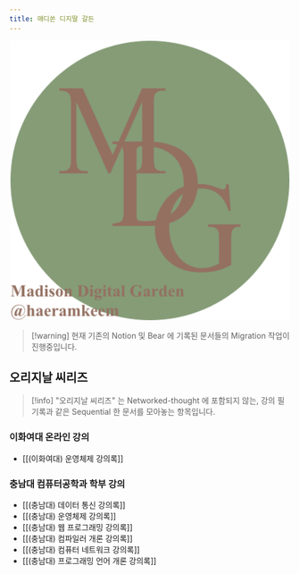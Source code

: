 ```yaml
---
title: 매디쏜 디지딸 갈든
---
```


<a href="https://mdg.haeramk.im">
    <div align="center">
        <img src="https://raw.githubusercontent.com/haeramkeem/mdg/main/quartz/static/mdg.svg" alt="mdg banner image" width=500 />
    </div>
</a>

> [!warning] 현재 기존의 Notion 및 Bear 에 기록된 문서들의 Migration 작업이 진행중입니다.

## 오리지날 씨리즈

> [!info] "오리지날 씨리즈" 는 Networked-thought 에 포함되지 않는, 강의 필기록과 같은 Sequential 한 문서를 모아놓는 항목입니다.

### 이화여대 온라인 강의

- [[(이화여대) 운영체제 강의록]]

### 충남대 컴퓨터공학과 학부 강의

- [[(충남대) 데이터 통신 강의록]]
- [[(충남대) 운영체제 강의록]]
- [[(충남대) 웹 프로그래밍 강의록]]
- [[(충남대) 컴파일러 개론 강의록]]
- [[(충남대) 컴퓨터 네트워크 강의록]]
- [[(충남대) 프로그래밍 언어 개론 강의록]]